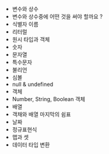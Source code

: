 - 변수와 상수
- 변수와 상수중에 어떤 것을 써야 할까요 ?
- 식별자 이름
- 리터럴
- 원시 타입과 객체 
- 숫자
- 문자열
- 특수문자
- 불리언
- 심볼
- null & undefined
- 객체
- Number, String, Boolean 객체
- 배열
- 객채와 배열 마지막의 쉼표
- 날짜
- 정규표현식
- 맵과 셋
- 데이터 타입 변환